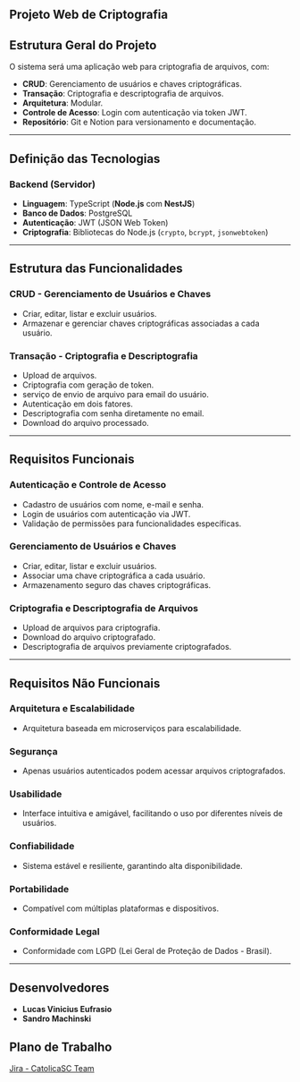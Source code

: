 ## Projeto Web de Criptografia

## Estrutura Geral do Projeto  
O sistema será uma aplicação web para criptografia de arquivos, com:  

- **CRUD**: Gerenciamento de usuários e chaves criptográficas.  
- **Transação**: Criptografia e descriptografia de arquivos.  
- **Arquitetura**: Modular.  
- **Controle de Acesso**: Login com autenticação via token JWT.  
- **Repositório**: Git e Notion para versionamento e documentação.  

---

## Definição das Tecnologias  

### **Backend (Servidor)**  
- **Linguagem**: TypeScript (**Node.js** com **NestJS**)  
- **Banco de Dados**: PostgreSQL  
- **Autenticação**: JWT (JSON Web Token)  
- **Criptografia**: Bibliotecas do Node.js (`crypto`, `bcrypt`, `jsonwebtoken`)  

---

## Estrutura das Funcionalidades  

### **CRUD - Gerenciamento de Usuários e Chaves**  
- Criar, editar, listar e excluir usuários.  
- Armazenar e gerenciar chaves criptográficas associadas a cada usuário.  

### **Transação - Criptografia e Descriptografia**  
- Upload de arquivos.  
- Criptografia com geração de token.
- serviço de envio de arquivo para email do usuário.
- Autenticação em dois fatores.
- Descriptografia com senha diretamente no email.
- Download do arquivo processado.  

---

## Requisitos Funcionais  

### **Autenticação e Controle de Acesso**  
- Cadastro de usuários com nome, e-mail e senha.  
- Login de usuários com autenticação via JWT.  
- Validação de permissões para funcionalidades específicas.  

### **Gerenciamento de Usuários e Chaves**  
- Criar, editar, listar e excluir usuários.  
- Associar uma chave criptográfica a cada usuário.  
- Armazenamento seguro das chaves criptográficas.  

### **Criptografia e Descriptografia de Arquivos**  
- Upload de arquivos para criptografia.  
- Download do arquivo criptografado.  
- Descriptografia de arquivos previamente criptografados.  

---

## Requisitos Não Funcionais  

### **Arquitetura e Escalabilidade**  
- Arquitetura baseada em microserviços para escalabilidade.  

### **Segurança**  
- Apenas usuários autenticados podem acessar arquivos criptografados.  

### **Usabilidade**  
- Interface intuitiva e amigável, facilitando o uso por diferentes níveis de usuários.  

### **Confiabilidade**  
- Sistema estável e resiliente, garantindo alta disponibilidade.  

### **Portabilidade**  
- Compatível com múltiplas plataformas e dispositivos.  

### **Conformidade Legal**  
- Conformidade com LGPD (Lei Geral de Proteção de Dados - Brasil).  

---

## Desenvolvedores  

- **Lucas Vinicius Eufrasio**  
- **Sandro Machinski**  

## Plano de Trabalho  

[Jira - CatolicaSC Team](https://catolicasc-team.atlassian.net/jira/software/projects/LS/boards/2?atlOrigin=eyJpIjoiY2Y4YjhkNGFlOTQxNGI0OTg2ZmQ5NTg4ZjYxNzhmOWEiLCJwIjoiaiJ9)  
